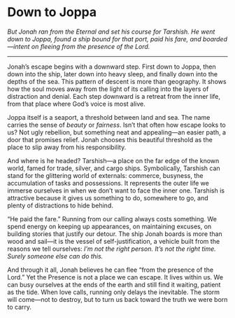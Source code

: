 # Down to Joppa

*But Jonah ran from the Eternal and set his course for Tarshish. He went down to Joppa, found a ship bound for that port, paid his fare, and boarded—intent on fleeing from the presence of the Lord.*

---

Jonah’s escape begins with a downward step. First down to Joppa, then down into the ship, later down into heavy sleep, and finally down into the depths of the sea. This pattern of descent is more than geography. It shows how the soul moves away from the light of its calling into the layers of distraction and denial. Each step downward is a retreat from the inner life, from that place where God’s voice is most alive.

Joppa itself is a seaport, a threshold between land and sea. The name carries the sense of *beauty* or *fairness*. Isn’t that often how escape looks to us? Not ugly rebellion, but something neat and appealing—an easier path, a door that promises relief. Jonah chooses this beautiful threshold as the place to slip away from his responsibility.

And where is he headed? Tarshish—a place on the far edge of the known world, famed for trade, silver, and cargo ships. Symbolically, Tarshish can stand for the glittering world of externals: commerce, busyness, the accumulation of tasks and possessions. It represents the outer life we immerse ourselves in when we don’t want to face the inner one. Tarshish is attractive because it gives us something to do, somewhere to go, and plenty of distractions to hide behind.

“He paid the fare.” Running from our calling always costs something. We spend energy on keeping up appearances, on maintaining excuses, on building stories that justify our detour. The ship Jonah boards is more than wood and sail—it is the vessel of self-justification, a vehicle built from the reasons we tell ourselves: *I’m not the right person. It’s not the right time. Surely someone else can do this.*

And through it all, Jonah believes he can flee “from the presence of the Lord.” Yet the Presence is not a place we can escape. It lives within us. We can busy ourselves at the ends of the earth and still find it waiting, patient as the tide. When love calls, running only delays the inevitable. The storm will come—not to destroy, but to turn us back toward the truth we were born to carry.
